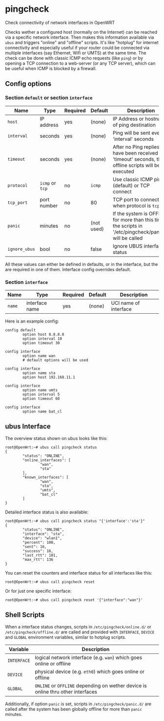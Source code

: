 # pingcheck
Check connectivity of network interfaces in OpenWRT

Checks wether a configured host (normally on the Internet) can be reached via a specific network interface. Then makes this information available via `ubus` and triggers "online" and "offline" scripts. It's like "hotplug" for internet connectivity and especially useful if your router could be connected via multiple interfaces (say Ethernet, Wifi or UMTS) at the same time. The check can be done with classic ICMP echo requests (like `ping`) or by opening a TCP connection to a web-server (or any TCP server), which can be useful when ICMP is blocked by a firewall.

## Config options

### Section `default` or section `interface`

| Name		| Type		| Required	| Default	| Description |
| ------------- | ------------- | ------------- | ------------- | ----------- |
| `host`	| IP address	| yes		| (none)	| IP Address or hostname of ping destination |
| `interval`	| seconds	| yes		| (none)	| Ping will be sent every 'interval' seconds |
| `timeout`	| seconds	| yes		| (none)	| After no Ping replies have been received for 'timeout' seconds, the offline scripts will be executed |
| `protocol`	| `icmp` or `tcp` | no		| `icmp`        | Use classic ICMP ping (default) or TCP connect |
| `tcp_port`    | port number	| no		| 80	        | TCP port to connect to when protocol is `tcp` |
| `panic`       | minutes	| no		| (not used)	| If the system is OFFLINE for more than this time, the scripts in '/etc/pingcheck/panic.d' will be called |
| `ignore_ubus` | bool	    | no		| false         | Ignore UBUS interface status |

All these values can either be defined in defaults, or in the interface, but the are required in one of them. Interface config overrides default.

### Section `interface`

| Name		| Type		| Required	| Default	| Description |
| ------------- | ------------- | ------------- | ------------- | ----------- |
| `name`	| interface name | yes		| (none)	| UCI name of interface |

Here is an example config:

```
config default
        option host 8.8.8.8
        option interval 10
        option timeout 30

config interface
        option name wan
        # default options will be used

config interface
        option name sta
        option host 192.168.11.1

config interface
        option name umts
        option interval 5
        option timeout 60

config interface
        option name bat_cl
```

## ubus Interface

The overview status shown on ubus looks like this:

```
root@OpenWrt:~# ubus call pingcheck status
{
        "status": "ONLINE",
        "online_interfaces": [
                "wan",
                "sta"
        ],
        "known_interfaces": [
                "wan",
                "sta",
                "umts",
                "bat_cl"
        ]
}
```

Detailed interface status is also available:

```
root@OpenWrt:~# ubus call pingcheck status "{'interface':'sta'}"
{
        "status": "ONLINE",
        "interface": "sta",
        "device": "wlan1",
        "percent": 100,
        "sent": 16,
        "success": 16,
        "last_rtt": 101,
        "max_rtt": 136
}
```

You can reset the counters and interface status for all interfaces like this:

```
root@OpenWrt:~# ubus call pingcheck reset
```

Or for just one specific interface:

```
root@OpenWrt:~# ubus call pingcheck reset '{"interface":"wan"}'
```

## Shell Scripts

When a interface status changes, scripts in `/etc/pingcheck/online.d/` or `/etc/pingcheck/offline.d/` are called and provided with `INTERFACE`, `DEVICE` and `GLOBAL` environment variables, similar to hotplug scripts. 

| Variable      | Description                                                                           |
|---------------|---------------------------------------------------------------------------------------|
| `INTERFACE`   | logical network interface (e.g. `wan`) which goes online or offline                   |
| `DEVICE`      | physical device (e.g. `eth0`) which goes online or offline                            |
| `GLOBAL`      | `ONLINE` or `OFFLINE` depending on wether device is online thru other interfaces      |

Additionally, if option `panic` is set, scripts in `/etc/pingcheck/panic.d/` are called after the system has been globally offline for more than `panic` minutes.
